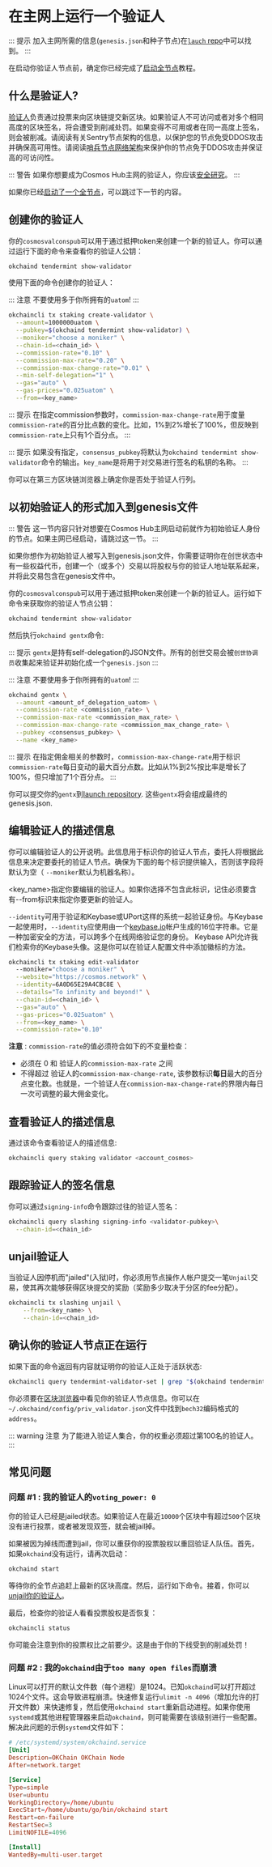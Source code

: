 # 在主网上运行一个验证人

::: 提示
加入主网所需的信息(`genesis.json`和种子节点)在[`lauch` repo](https://github.com/cosmos/launch/tree/master/latest)中可以找到。
:::

在启动你验证人节点前，确定你已经完成了[启动全节点](../join-mainnet.md)教程。

## 什么是验证人?

[验证人](./overview.md)负责通过投票来向区块链提交新区块。如果验证人不可访问或者对多个相同高度的区块签名，将会遭受到削减处罚。如果变得不可用或者在同一高度上签名，则会被削减。请阅读有关Sentry节点架构的信息，以保护您的节点免受DDOS攻击并确保高可用性。请阅读[哨兵节点网络架构]()来保护你的节点免于DDOS攻击并保证高的可访问性。

::: 警告
如果你想要成为Cosmos Hub主网的验证人，你应该[安全研究](./security.md)。
:::

如果你已经[启动了一个全节点](../join-mainnet.md)，可以跳过下一节的内容。

## 创建你的验证人

你的`cosmosvalconspub`可以用于通过抵押token来创建一个新的验证人。你可以通过运行下面的命令来查看你的验证人公钥：

```bash
okchaind tendermint show-validator
```

使用下面的命令创建你的验证人：

::: 注意
不要使用多于你所拥有的`uatom`!
:::

```bash
okchaincli tx staking create-validator \
  --amount=1000000uatom \
  --pubkey=$(okchaind tendermint show-validator) \
  --moniker="choose a moniker" \
  --chain-id=<chain_id> \
  --commission-rate="0.10" \
  --commission-max-rate="0.20" \
  --commission-max-change-rate="0.01" \
  --min-self-delegation="1" \
  --gas="auto" \
  --gas-prices="0.025uatom" \
  --from=<key_name>
```

::: 提示
在指定commission参数时，`commission-max-change-rate`用于度量`commission-rate`的百分比点数的变化。比如，1%到2%增长了100%，但反映到`commission-rate`上只有1个百分点。
:::

::: 提示
如果没有指定，`consensus_pubkey`将默认为`okchaind tendermint show-validator`命令的输出。`key_name`是将用于对交易进行签名的私钥的名称。
:::

你可以在第三方区块链浏览器上确定你是否处于验证人行列。

## 以初始验证人的形式加入到genesis文件

::: 警告
这一节内容只针对想要在Cosmos Hub主网启动前就作为初始验证人身份的节点。如果主网已经启动，请跳过这一节。
:::

如果你想作为初始验证人被写入到genesis.json文件，你需要证明你在创世状态中有一些权益代币，创建一个（或多个）交易以将股权与你的验证人地址联系起来，并将此交易包含在genesis文件中。

你的`cosmosvalconspub`可以用于通过抵押token来创建一个新的验证人。运行如下命令来获取你的验证人节点公钥：

```bash
okchaind tendermint show-validator
```

然后执行`okchaind gentx`命令:

::: 提示
`gentx`是持有self-delegation的JSON文件。所有的创世交易会被`创世协调员`收集起来验证并初始化成一个`genesis.json`
:::

::: 注意
不要使用多于你所拥有的`uatom`!
:::

```bash
okchaind gentx \
  --amount <amount_of_delegation_uatom> \
  --commission-rate <commission_rate> \
  --commission-max-rate <commission_max_rate> \
  --commission-max-change-rate <commission_max_change_rate> \
  --pubkey <consensus_pubkey> \
  --name <key_name>
```

::: 提示
在指定佣金相关的参数时，`commission-max-change-rate`用于标识`commission-rate`每日变动的最大百分点数。比如从1%到2%按比率是增长了100%，但只增加了1个百分点。
:::

你可以提交你的`gentx`到[launch repository](https://github.com/cosmos/launch). 这些`gentx`将会组成最终的genesis.json.

## 编辑验证人的描述信息

你可以编辑验证人的公开说明。此信息用于标识你的验证人节点，委托人将根据此信息来决定要委托的验证人节点。确保为下面的每个标识提供输入，否则该字段将默认为空（ `--moniker`默认为机器名称）。

<key_name>指定你要编辑的验证人。如果你选择不包含此标识，记住必须要含有--from标识来指定你要更新的验证人。

`--identity`可用于验证和Keybase或UPort这样的系统一起验证身份。与Keybase一起使用时，`--identity`应使用由一个[keybase.io](https://keybase.io/)帐户生成的16位字符串。它是一种加密安全的方法，可以跨多个在线网络验证您的身份。 Keybase API允许我们检索你的Keybase头像。这是你可以在验证人配置文件中添加徽标的方法。

```bash
okchaincli tx staking edit-validator
  --moniker="choose a moniker" \
  --website="https://cosmos.network" \
  --identity=6A0D65E29A4CBC8E \
  --details="To infinity and beyond!" \
  --chain-id=<chain_id> \
  --gas="auto" \
  --gas-prices="0.025uatom" \
  --from=<key_name> \
  --commission-rate="0.10"
```

**注意** : `commission-rate`的值必须符合如下的不变量检查：

+ 必须在 0 和 验证人的`commission-max-rate` 之间
+ 不得超过 验证人的`commission-max-change-rate`, 该参数标识**每日**最大的百分点变化数。也就是，一个验证人在`commission-max-change-rate`的界限内每日一次可调整的最大佣金变化。


## 查看验证人的描述信息

通过该命令查看验证人的描述信息:

```bash
okchaincli query staking validator <account_cosmos>
```

## 跟踪验证人的签名信息

你可以通过`signing-info`命令跟踪过往的验证人签名：

```bash
okchaincli query slashing signing-info <validator-pubkey>\
  --chain-id=<chain_id>
```

## unjail验证人

当验证人因停机而"jailed"(入狱)时，你必须用节点操作人帐户提交一笔`Unjail`交易，使其再次能够获得区块提交的奖励（奖励多少取决于分区的fee分配）。

```bash
okchaincli tx slashing unjail \
	--from=<key_name> \
	--chain-id=<chain_id>
```

## 确认你的验证人节点正在运行

如果下面的命令返回有内容就证明你的验证人正处于活跃状态:

```bash
okchaincli query tendermint-validator-set | grep "$(okchaind tendermint show-validator)"
```

你必须要在[区块浏览器](https://explorecosmos.network/validators)中看见你的验证人节点信息。你可以在`~/.okchaind/config/priv_validator.json`文件中找到`bech32`编码格式的`address`。

::: warning 注意
为了能进入验证人集合，你的权重必须超过第100名的验证人。
:::

## 常见问题

### 问题 #1 : 我的验证人的`voting_power: 0`

你的验证人已经是jailed状态。如果验证人在最近`10000`个区块中有超过`500`个区块没有进行投票，或者被发现双签，就会被jail掉。

如果被因为掉线而遭到jail，你可以重获你的投票股权以重回验证人队伍。首先，如果`okchaind`没有运行，请再次启动：

```bash
okchaind start
```

等待你的全节点追赶上最新的区块高度。然后，运行如下命令。接着，你可以[unjail你的验证人]()。

最后，检查你的验证人看看投票股权是否恢复：

```bash
okchaincli status
```

你可能会注意到你的投票权比之前要少。这是由于你的下线受到的削减处罚！


### 问题 #2 : 我的`okchaind`由于`too many open files`而崩溃

Linux可以打开的默认文件数（每个进程）是1024。已知`okchaind`可以打开超过1024个文件。这会导致进程崩溃。快速修复运行`ulimit -n 4096`（增加允许的打开文件数）来快速修复，然后使用`okchaind start`重新启动进程。如果你使用`systemd`或其他进程管理器来启动`okchaind`，则可能需要在该级别进行一些配置。解决此问题的示例`systemd`文件如下：

```toml
# /etc/systemd/system/okchaind.service
[Unit]
Description=OKChain OKChain Node
After=network.target

[Service]
Type=simple
User=ubuntu
WorkingDirectory=/home/ubuntu
ExecStart=/home/ubuntu/go/bin/okchaind start
Restart=on-failure
RestartSec=3
LimitNOFILE=4096

[Install]
WantedBy=multi-user.target
```
